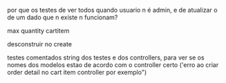 
por que os testes de ver todos quando usuario n é admin, e de atualizar o de um dado que n existe n funcionam?

max quantity cartitem

desconstruir no create

testes comentados
string dos testes e dos controllers, para ver se os nomes dos modelos estao de acordo com o controller certo ('erro ao criar order detail no cart item controller por exemplo")